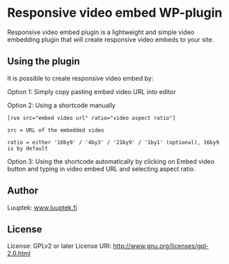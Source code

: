 # Responsive video embed WP-plugin

Responsive video embed plugin is a lightweight and simple video embedding plugin that will create responsive video embeds to your site.

## Using the plugin

It is possible to create responsive video embed by:

Option 1: Simply copy pasting embed video URL into editor

Option 2: Using a shortcode manually


`[rve src="embed video url" ratio="video aspect ratio"]`

`src = URL of the embedded video`

`ratio = either '16by9' / '4by3' / '21by9' / '1by1' (optional), 16by9 is by default`

Option 3: Using the shortcode automatically by clicking on Embed video button and typing in video embed URL and selecting aspect ratio.

## Author

Luuptek: www.luuptek.fi

## License

License: GPLv2 or later
License URI: http://www.gnu.org/licenses/gpl-2.0.html
